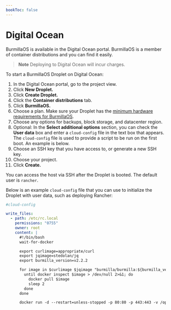 ```yaml
---
bookToc: false
---
```

# Digital Ocean

BurmillaOS is available in the Digital Ocean portal. BurmillaOS is a member of container distributions and you can find it easily.

>**Note**
>Deploying to Digital Ocean will incur charges.

To start a BurmillaOS Droplet on Digital Ocean:

1. In the Digital Ocean portal, go to the project view.
1. Click **New Droplet.**
1. Click **Create Droplet.**
1. Click the **Container distributions** tab.
1. Click **BurmillaOS.**
1. Choose a plan. Make sure your Droplet has the [minimum hardware requirements for BurmillaOS](/#hardware-requirements).
1. Choose any options for backups, block storage, and datacenter region.
1. Optional: In the **Select additional options** section, you can check the **User data** box and enter a `cloud-config` file in the text box that appears. The `cloud-config` file is used to provide a script to be run on the first boot. An example is below.
1. Choose an SSH key that you have access to, or generate a new SSH key.
1. Choose your project.
1. Click **Create.**


You can access the host via SSH after the Droplet is booted. The default user is `rancher`.

Below is an example `cloud-config` file that you can use to initialize the Droplet with user data, such as deploying Rancher:

```yaml
#cloud-config

write_files:
  - path: /etc/rc.local
    permissions: "0755"
    owner: root
    content: |
      #!/bin/bash
      wait-for-docker

      export curlimage=appropriate/curl
      export jqimage=stedolan/jq
      export burmilla_version=v2.2.2

      for image in $curlimage $jqimage "burmilla/burmilla:${burmilla_version}"; do
        until docker inspect $image > /dev/null 2>&1; do
          docker pull $image
          sleep 2
        done
      done

      docker run -d --restart=unless-stopped -p 80:80 -p 443:443 -v /opt/rancher:/var/lib/rancher burmilla/burmilla:${burmilla_version}
```
